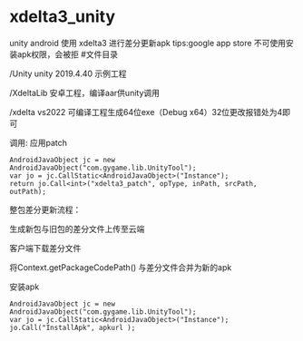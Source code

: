 # xdelta3_unity

unity android 使用 xdelta3 进行差分更新apk
  tips:google app store 不可使用安装apk权限，会被拒
#文件目录

  /Unity  unity 2019.4.40 示例工程

  /XdeltaLib 安卓工程，编译aar供unity调用

  /xdelta vs2022 可编译工程生成64位exe（Debug x64）32位更改报错处为4即可


调用: 应用patch 

    AndroidJavaObject jc = new AndroidJavaObject("com.gygame.lib.UnityTool");
    var jo = jc.CallStatic<AndroidJavaObject>("Instance");
    return jo.Call<int>("xdelta3_patch", opType, inPath, srcPath, outPath);

整包差分更新流程：

生成新包与旧包的差分文件上传至云端

客户端下载差分文件

将Context.getPackageCodePath() 与差分文件合并为新的apk

安装apk

    AndroidJavaObject jc = new AndroidJavaObject("com.gygame.lib.UnityTool");
    var jo = jc.CallStatic<AndroidJavaObject>("Instance");
    jo.Call("InstallApk", apkurl );

